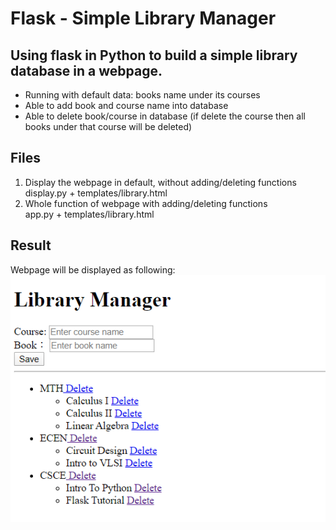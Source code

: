 # Flask - Simple Library Manager

## Using flask in Python to build a simple library database in a webpage.
- Running with default data: books name under its courses
- Able to add book and course name into database
- Able to delete book/course in database (if delete the course then all books under that course will be deleted)

## Files
1. Display the webpage in default, without adding/deleting functions </br>
  display.py + templates/library.html
2. Whole function of webpage with adding/deleting functions </br>
  app.py + templates/library.html
  
## Result
Webpage will be displayed as following: </br>
  ![Alt Text](https://github.com/rachelhyeh/Flask/blob/master/Library/display.PNG)
